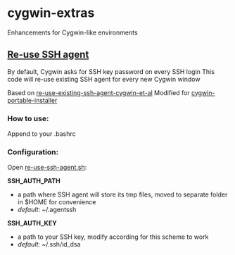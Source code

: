 # cygwin-extras
Enhancements for Cygwin-like environments

## [Re-use SSH agent](https://github.com/zhubanRuban/cygwin-extras/blob/master/re-use-ssh-agent.sh)

By default, Cygwin asks for SSH key password on every SSH login
This code will re-use existing SSH agent for every new Cygwin window

Based on [re-use-existing-ssh-agent-cygwin-et-al](http://www.electricmonk.nl/log/2012/04/24/re-use-existing-ssh-agent-cygwin-et-al/)
Modified for [cygwin-portable-installer](https://github.com/vegardit/cygwin-portable-installer)

### How to use:

Append to your .bashrc

### Configuration:

Open [re-use-ssh-agent.sh](https://github.com/zhubanRuban/cygwin-extras/blob/master/re-use-ssh-agent.sh):

**SSH_AUTH_PATH**
- a path where SSH agent will store its tmp files, moved to separate folder in $HOME for convenience
- *default*: ~/.agentssh

**SSH_AUTH_KEY**
- a path to your SSH key, modify according for this scheme to work
- *default*: ~/.ssh/id_dsa
